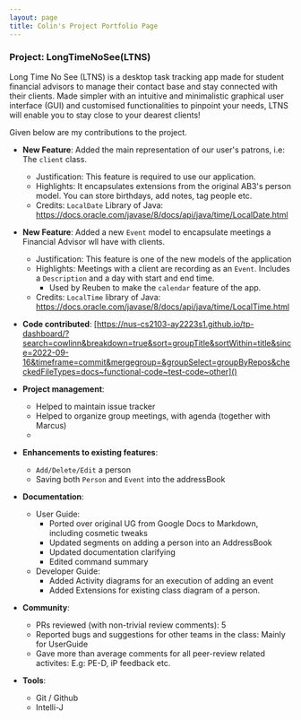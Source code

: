 ```yaml
---
layout: page
title: Colin's Project Portfolio Page
---
```


### Project: LongTimeNoSee(LTNS)

Long Time No See (LTNS) is a desktop task tracking app made for student financial advisors to manage their contact base and stay connected with their clients. Made simpler with an intuitive and minimalistic graphical user interface (GUI) and customised functionalities to pinpoint your needs, LTNS will enable you to stay close to your dearest clients!

Given below are my contributions to the project.

* **New Feature**: Added the main representation of our user's patrons, i.e: The `client` class.
  * Justification: This feature is required to use our application.
  * Highlights:  It encapsulates extensions from the original AB3's person model. You can store birthdays, add notes, tag people etc.
  * Credits: `LocalDate` Library of Java: https://docs.oracle.com/javase/8/docs/api/java/time/LocalDate.html


* **New Feature**: Added a new `Event` model to encapsulate meetings a  Financial Advisor wll have with clients.
  * Justification: This feature is one of the new models of the application
  * Highlights: Meetings with a client are recording as an `Event`. Includes a `Description` and a day with start and end time.
    * Used by Reuben to make the `calendar` feature of the app.
  * Credits: `LocalTime` library of Java: https://docs.oracle.com/javase/8/docs/api/java/time/LocalTime.html

* **Code contributed**: [https://nus-cs2103-ay2223s1.github.io/tp-dashboard/?search=cowlinn&breakdown=true&sort=groupTitle&sortWithin=title&since=2022-09-16&timeframe=commit&mergegroup=&groupSelect=groupByRepos&checkedFileTypes=docs~functional-code~test-code~other]()

* **Project management**:
  * Helped to maintain issue tracker
  * Helped to organize group meetings, with agenda (together with Marcus)
  * 

* **Enhancements to existing features**:
  * `Add/Delete/Edit` a person
  * Saving both `Person` and `Event` into the addressBook

* **Documentation**:
  * User Guide:
    * Ported over original UG from Google Docs to Markdown, including cosmetic tweaks
    * Updated segments on adding a person into an AddressBook 
    * Updated documentation clarifying
    * Edited command summary
  * Developer Guide:
    * Added Activity diagrams for an execution of adding an event 
    * Added Extensions for existing class diagram of a person.

* **Community**:
  * PRs reviewed (with non-trivial review comments): 5
  * Reported bugs and suggestions for other teams in the class: Mainly for UserGuide
  * Gave more than average comments for all peer-review related activites: E.g: PE-D, iP feedback etc.

* **Tools**:
  * Git / Github
  * Intelli-J


